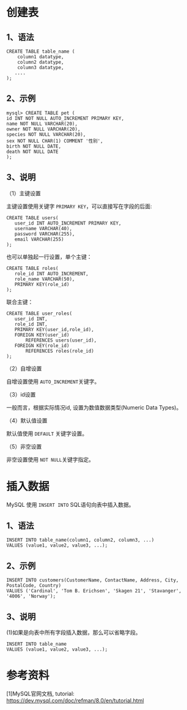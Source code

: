 # 创建表

## 1、语法

```
CREATE TABLE table_name (
    column1 datatype,
    column2 datatype,
    column3 datatype,
   ....
);
```

## 2、示例

```
mysql> CREATE TABLE pet (
id INT NOT NULL AUTO_INCREMENT PRIMARY KEY,
name NOT NULL VARCHAR(20), 
owner NOT NULL VARCHAR(20),
species NOT NULL VARCHAR(20), 
sex NOT NULL CHAR(1) COMMENT '性别', 
birth NOT NULL DATE, 
death NOT NULL DATE
);
```

## 3、说明

（1）主键设置

主键设置使用关键字 `PRIMARY KEY`，可以直接写在字段的后面:

```
CREATE TABLE users(
   user_id INT AUTO_INCREMENT PRIMARY KEY,
   username VARCHAR(40),
   password VARCHAR(255),
   email VARCHAR(255)
);
```

也可以单独起一行设置，单个主键：

```
CREATE TABLE roles(
   role_id INT AUTO_INCREMENT,
   role_name VARCHAR(50),
   PRIMARY KEY(role_id)
);
```

联合主键：

```
CREATE TABLE user_roles(
   user_id INT,
   role_id INT,
   PRIMARY KEY(user_id,role_id),
   FOREIGN KEY(user_id) 
       REFERENCES users(user_id),
   FOREIGN KEY(role_id) 
       REFERENCES roles(role_id)
);
```

（2）自增设置

自增设置使用 `AUTO_INCREMENT`关键字。

（3）id设置

一般而言，根据实际情况id, 设置为数值数据类型(Numeric Data Types)。

（4）默认值设置

默认值使用 `DEFAULT` 关键字设置。

（5）非空设置

非空设置使用 `NOT NULL`关键字指定。

# 插入数据

MySQL 使用 `INSERT INTO` SQL语句向表中插入数据。

## 1、语法

```
INSERT INTO table_name(column1, column2, column3, ...)
VALUES (value1, value2, value3, ...);
```

## 2、示例

```
INSERT INTO customers(CustomerName, ContactName, Address, City, PostalCode, Country)
VALUES ('Cardinal', 'Tom B. Erichsen', 'Skagen 21', 'Stavanger', '4006', 'Norway');
```

## 3、说明

(1)如果是向表中所有字段插入数据，那么可以省略字段。

```
INSERT INTO table_name
VALUES (value1, value2, value3, ...);
```





# 参考资料

[1]MySQL官网文档, tutorial: https://dev.mysql.com/doc/refman/8.0/en/tutorial.html

